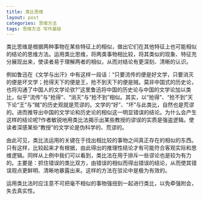 ```yaml
---
title: 类比思维
layout: post
categories: 思维方法
tags: 思维方法 写作基础
---
```


类比思维是根据两种事物在某些特征上的相似，做出它们在其他特征上也可能相似的结论的思维方法。运用类比思维，将两类事物相比较，将其类似的现象、特征充分展现出来，使读者易于理解两者的相似，从而对结论有更深刻、清晰的认识。

例如鲁迅在《文学与出汗》中有这样一段话：“只要流传的便是好文学，只要消灭的便是坏文学；抢得天下的便是王，抢不到天下的便是贼。莫非中国式的历史论，也将沟通了中国人的文学论欤?”这里鲁迅将中国的历史论与中国的文学论加以类比，似乎“流传”与“抢得”、“消灭”与“抢不到”相似。其实，以“抢得”、“抢不到”天下论“王”与“贼”的历史观就是荒谬的。文学的“好”、“坏”与此类比，自然也是荒谬的。进而推导出中国的文学论和历史论的相似这一明显错误的结论。为什么会产生这样的结论呢?作者敏锐地用类比法揭示出某些教授的谬误的实质是强盗逻辑。使读者深感某些“教授”的文学论是伪科学的、荒谬的。

由此可见，类比法运用的关键在于找出相比较的事物之间真正存在的相似的东西。只有这样，比较起来才有根据，由此得出的推理性结论才有可能符合客观实际和思维逻辑。同样从上例中我们可以看到，类比法在用于排斥一些谬论也是较为有力的。主要是：抓住错误的类比双方，由错误的相似而得出错误的结论，从而使其错误观点更鲜明、清晰地暴露出来。这样的方法在驳论中是极为有效的。

运用类比法时应注意不可把毫不相似的事物强扭到一起进行类比，以免牵强附会，失去真实性。 